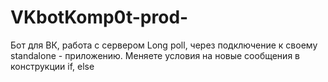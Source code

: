 # VKbotKomp0t-prod-
Бот для ВК, работа с сервером Long poll, через подключение к своему standalone - приложению.
Меняете условия на новые сообщения в конструкции if, else
